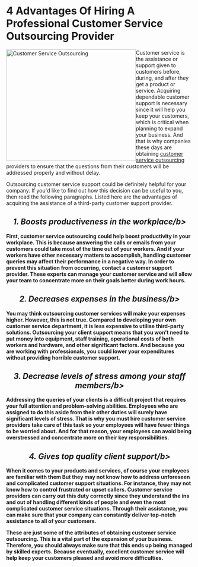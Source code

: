 # 4 Advantages Of Hiring A Professional Customer Service Outsourcing Provider
<img src="https://cdn-ak.f.st-hatena.com/images/fotolife/C/Customer-Service-Outsourcing/20190401/20190401115045.jpg" alt="Customer Service Outsourcing" style="float:left;width:350px;height:300px;">


Customer service is the assistance or support given to customers before, during, and after they get a product or service. Acquiring dependable customer support is necessary since it will help you keep your customers, which is critical when planning to expand your business. And that is why companies these days are obtaining <u><a href="https://www.firstcallhelpdesk.co.uk/customer-service-outsourcing/">customer service outsourcing</a></u> providers to ensure that the questions from their customers will be addressed properly and without delay.

Outsourcing customer service support could be definitely helpful for your company. If you'd like to find out how this decision can be useful to you, then read the following paragraphs. Listed here are the advantages of acquiring the assistance of a third-party customer support provider.

<h2><center><i><b>1. Boosts productiveness in the workplace/b><br></i></center></h2>

First, customer service outsourcing could help boost productivity in your workplace. This is because answering the calls or emails from your customers could take most of the time out of your workers. And if your workers have other necessary matters to accomplish, handling customer queries may affect their performance in a negative way. In order to prevent this situation from occurring, contact a customer support provider. These experts can manage your customer service and will allow your team to concentrate more on their goals better during work hours.

<h2><center><i><b>2. Decreases expenses in the business/b><br></i></center></h2>

You may think outsourcing customer services will make your expenses higher. However, this is not true. Compared to developing your own customer service department, it is less expensive to utilise third-party solutions. Outsourcing your client support means that you won’t need to put money into equipment, staff training, operational costs of both workers and hardware, and other significant factors. And because you are working with professionals, you could lower your expenditures without providing horrible customer support.

<h2><center><i><b>3. Decrease levels of stress among your staff members/b><br></i></center></h2>

Addressing the queries of your clients is a difficult project that requires your full attention and problem-solving abilities. Employees who are assigned to do this aside from their other duties will surely have significant levels of stress. That is why you must hire customer service providers take care of this task so your employees will have fewer things to be worried about. And for that reason, your employees can avoid being overstressed and concentrate more on their key responsibilities.

<h2><center><i><b>4. Gives top quality client support/b><br></i></center></h2>

When it comes to your products and services, of course your employees are familiar with them But they may not know how to address unforeseen and complicated customer support situations. For instance, they may not know how to control frustrated or upset callers. Customer service providers can carry out this duty correctly since they understand the ins and out of handling different kinds of people and even the most complicated customer service situations. Through their assistance, you can make sure that your company can constantly deliver top-notch assistance to all of your customers. 

These are just some of the attributes of obtaining customer service outsourcing. This is a vital part of the expansion of your business. Therefore, you should always make sure that this ends up being managed by skilled experts. Because eventually, excellent customer service will help keep your customers pleased and avoid more difficulties.
